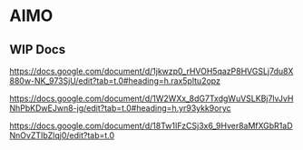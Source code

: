 # AIMO

## WIP Docs
https://docs.google.com/document/d/1jkwzp0_rHVOH5qazP8HVGSLj7du8X880w-NK_973SjU/edit?tab=t.0#heading=h.rax5pltu2opz

https://docs.google.com/document/d/1W2WXx_8dG7TxdgWuVSLKBj7lvJvHNhPbKDwEJwn8-jg/edit?tab=t.0#heading=h.yr93ykk9oryc

https://docs.google.com/document/d/18Tw1IFzCSj3x6_9Hver8aMfXGbR1aDNnOvZTIbZlqj0/edit?tab=t.0
